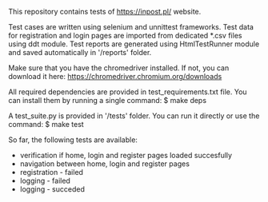 This repository contains tests of https://inpost.pl/ website.

Test cases are written using selenium and unnittest frameworks. 
Test data for registration and login pages are imported from dedicated *.csv files using ddt module.
Test reports are generated using HtmlTestRunner module and saved automatically in '/reports' folder.

Make sure that you have the chromedriver installed. If not, you can download it here:
https://chromedriver.chromium.org/downloads

All required dependencies are provided in test_requirements.txt file.
You can install them by running a single command:
$ make deps

A test_suite.py is provided in '/tests' folder. You can run it directly or use the command:
$ make test

So far, the following tests are available:
- verification if home, login and register pages loaded succesfully
- navigation between home, login and register pages
- registration - failed
- logging - failed
- logging - succeded
